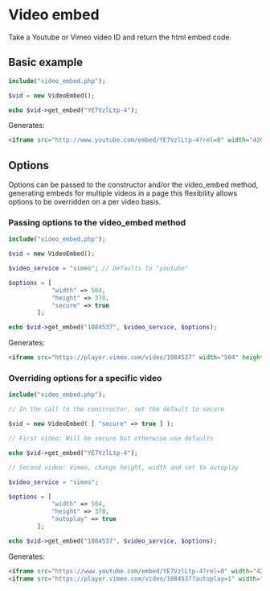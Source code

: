 # Video embed

Take a Youtube or Vimeo video ID and return the html embed code.

## Basic example

```php
include("video_embed.php");

$vid = new VideoEmbed();

echo $vid->get_embed("YE7VzlLtp-4");
```
Generates:

```html
<iframe src="http://www.youtube.com/embed/YE7VzlLtp-4?rel=0" width="420" height="315" frameborder="0" allowfullscreen></iframe>
```

## Options

Options can be passed to the constructor and/or the video_embed method, generating embeds for multiple videos in a page this flexibility allows options to be overridden on a per video basis.

### Passing options to the video_embed method

```php
include("video_embed.php");

$vid = new VideoEmbed();

$video_service = "vimeo"; // Defaults to "youtube"

$options = [
			"width" => 504,
			"height" => 378,
			"secure" => true
		];

echo $vid->get_embed("1084537", $video_service, $options);
```
Generates:

```html
<iframe src="https://player.vimeo.com/video/1084537" width="504" height="378" frameborder="0" allowFullScreen></iframe>
```

### Overriding options for a specific video

```php
include("video_embed.php");

// In the call to the constructor, set the default to secure

$vid = new VideoEmbed( [ "secure" => true ] );

// First video: Will be secure but otherwise use defaults

echo $vid->get_embed("YE7VzlLtp-4");

// Second video: Vimeo, change height, width and set to autoplay

$video_service = "vimeo";

$options = [
			"width" => 504,
			"height" => 378,
			"autoplay" => true
		];

echo $vid->get_embed("1084537", $video_service, $options);
```
Generates:

```html
<iframe src="https://www.youtube.com/embed/YE7VzlLtp-4?rel=0" width="420" height="315" frameborder="0" allowfullscreen></iframe>
<iframe src="https://player.vimeo.com/video/1084537?autoplay=1" width="504" height="378" frameborder="0" allowFullScreen></iframe>
```



